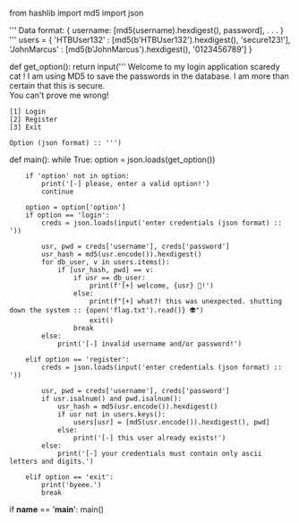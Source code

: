 from hashlib import md5
import json

'''
Data format:
{
    username: [md5(username).hexdigest(), password],
    .
    .
    .
}
'''
users = {
    'HTBUser132' : [md5(b'HTBUser132').hexdigest(), 'secure123!'],
    'JohnMarcus' : [md5(b'JohnMarcus').hexdigest(), '0123456789']
}

def get_option():
    return input('''
    Welcome to my login application scaredy cat ! I am using MD5 to save the passwords in the database.
                          I am more than certain that this is secure.                       
                                   You can't prove me wrong!          
    
    [1] Login
    [2] Register
    [3] Exit

    Option (json format) :: ''')


def main():
    while True:
        option = json.loads(get_option())

        if 'option' not in option:
            print('[-] please, enter a valid option!')
            continue

        option = option['option']
        if option == 'login':
            creds = json.loads(input('enter credentials (json format) :: '))

            usr, pwd = creds['username'], creds['password']
            usr_hash = md5(usr.encode()).hexdigest()
            for db_user, v in users.items():
                if [usr_hash, pwd] == v:
                    if usr == db_user:
                        print(f'[+] welcome, {usr} 🤖!')
                    else:
                        print(f"[+] what?! this was unexpected. shutting down the system :: {open('flag.txt').read()} 👽")
                        exit()
                    break
            else:
                print('[-] invalid username and/or password!')
        
        elif option == 'register':
            creds = json.loads(input('enter credentials (json format) :: '))

            usr, pwd = creds['username'], creds['password']
            if usr.isalnum() and pwd.isalnum():
                usr_hash = md5(usr.encode()).hexdigest()
                if usr not in users.keys():
                    users[usr] = [md5(usr.encode()).hexdigest(), pwd]
                else:
                    print('[-] this user already exists!')
            else:
                print('[-] your credentials must contain only ascii letters and digits.')

        elif option == 'exit':
            print('byeee.')
            break


if __name__ == '__main__':
    main()
